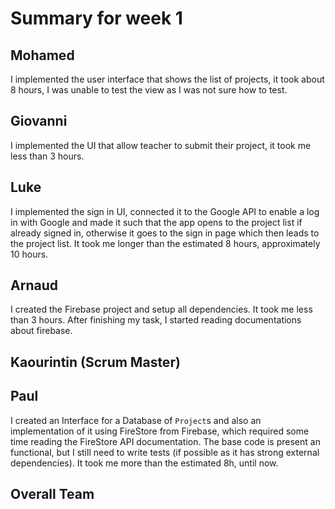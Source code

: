 # Summary for week 1

## Mohamed
I implemented the user interface that shows the list of projects, it took about 8 hours, I was unable to test the view as I was not sure how to test.

## Giovanni
I implemented the UI that allow teacher to submit their project, it took me less than 3 hours.

## Luke
I implemented the sign in UI, connected it to the Google API to enable a log in with Google and made it such that the app opens to the project list if already signed in, otherwise it goes to the sign in page which then leads to the project list. It took me longer than the estimated 8 hours, approximately 10 hours.

## Arnaud
I created the Firebase project and setup all dependencies. It took me less than 3 hours. After finishing my task, I started reading documentations about firebase.

## Kaourintin (Scrum Master)

## Paul
I created an Interface for a Database of `Project`s and also an implementation of it using FireStore from Firebase, which required some time reading the FireStore API documentation. The base code is present an functional, but I still need to write tests (if possible as it has strong external dependencies). It took me more than the estimated 8h, until now.

## Overall Team
